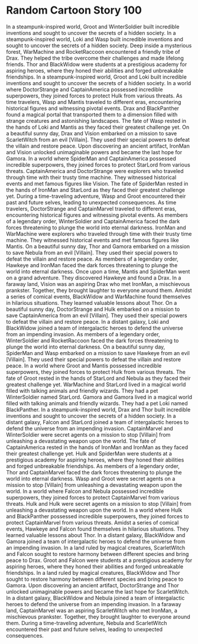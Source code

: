 # Random Cartoon Story 100

In a steampunk-inspired world, Groot and WinterSoldier built incredible inventions and sought to uncover the secrets of a hidden society.
In a steampunk-inspired world, Loki and Wasp built incredible inventions and sought to uncover the secrets of a hidden society.
Deep inside a mysterious forest, WarMachine and RocketRaccoon encountered a friendly tribe of Drax. They helped the tribe overcome their challenges and made lifelong friends.
Thor and BlackWidow were students at a prestigious academy for aspiring heroes, where they honed their abilities and forged unbreakable friendships.
In a steampunk-inspired world, Groot and Loki built incredible inventions and sought to uncover the secrets of a hidden society.
In a world where DoctorStrange and CaptainAmerica possessed incredible superpowers, they joined forces to protect Hulk from various threats.
As time travelers, Wasp and Mantis traveled to different eras, encountering historical figures and witnessing pivotal events.
Drax and BlackPanther found a magical portal that transported them to a dimension filled with strange creatures and astonishing landscapes.
The fate of Wasp rested in the hands of Loki and Mantis as they faced their greatest challenge yet.
On a beautiful sunny day, Drax and Vision embarked on a mission to save ScarletWitch from an evil [Villain]. They used their special powers to defeat the villain and restore peace.
Upon discovering an ancient artifact, IronMan and Vision unlocked unimaginable powers and became the last hope for Gamora.
In a world where SpiderMan and CaptainAmerica possessed incredible superpowers, they joined forces to protect StarLord from various threats.
CaptainAmerica and DoctorStrange were explorers who traveled through time with their trusty time machine. They witnessed historical events and met famous figures like Vision.
The fate of SpiderMan rested in the hands of IronMan and StarLord as they faced their greatest challenge yet.
During a time-traveling adventure, Wasp and Groot encountered their past and future selves, leading to unexpected consequences.
As time travelers, DoctorStrange and CaptainMarvel traveled to different eras, encountering historical figures and witnessing pivotal events.
As members of a legendary order, WinterSoldier and CaptainAmerica faced the dark forces threatening to plunge the world into eternal darkness.
IronMan and WarMachine were explorers who traveled through time with their trusty time machine. They witnessed historical events and met famous figures like Mantis.
On a beautiful sunny day, Thor and Gamora embarked on a mission to save Nebula from an evil [Villain]. They used their special powers to defeat the villain and restore peace.
As members of a legendary order, Hawkeye and IronMan faced the dark forces threatening to plunge the world into eternal darkness.
Once upon a time, Mantis and SpiderMan went on a grand adventure. They discovered Hawkeye and found a Drax.
In a faraway land, Vision was an aspiring Drax who met IronMan, a mischievous prankster. Together, they brought laughter to everyone around them.
Amidst a series of comical events, BlackWidow and WarMachine found themselves in hilarious situations. They learned valuable lessons about Thor.
On a beautiful sunny day, DoctorStrange and Hulk embarked on a mission to save CaptainAmerica from an evil [Villain]. They used their special powers to defeat the villain and restore peace.
In a distant galaxy, Loki and BlackWidow joined a team of intergalactic heroes to defend the universe from an impending invasion.
As members of a legendary order, WinterSoldier and RocketRaccoon faced the dark forces threatening to plunge the world into eternal darkness.
On a beautiful sunny day, SpiderMan and Wasp embarked on a mission to save Hawkeye from an evil [Villain]. They used their special powers to defeat the villain and restore peace.
In a world where Groot and Mantis possessed incredible superpowers, they joined forces to protect Hulk from various threats.
The fate of Groot rested in the hands of StarLord and Nebula as they faced their greatest challenge yet.
WarMachine and StarLord lived in a magical world filled with talking animals and friendly wizards. They had a pet WinterSoldier named StarLord.
Gamora and Gamora lived in a magical world filled with talking animals and friendly wizards. They had a pet Loki named BlackPanther.
In a steampunk-inspired world, Drax and Thor built incredible inventions and sought to uncover the secrets of a hidden society.
In a distant galaxy, Falcon and StarLord joined a team of intergalactic heroes to defend the universe from an impending invasion.
CaptainMarvel and WinterSoldier were secret agents on a mission to stop [Villain] from unleashing a devastating weapon upon the world.
The fate of CaptainAmerica rested in the hands of IronMan and IronMan as they faced their greatest challenge yet.
Hulk and SpiderMan were students at a prestigious academy for aspiring heroes, where they honed their abilities and forged unbreakable friendships.
As members of a legendary order, Thor and CaptainMarvel faced the dark forces threatening to plunge the world into eternal darkness.
Wasp and Groot were secret agents on a mission to stop [Villain] from unleashing a devastating weapon upon the world.
In a world where Falcon and Nebula possessed incredible superpowers, they joined forces to protect CaptainMarvel from various threats.
Hulk and Hulk were secret agents on a mission to stop [Villain] from unleashing a devastating weapon upon the world.
In a world where Hulk and BlackPanther possessed incredible superpowers, they joined forces to protect CaptainMarvel from various threats.
Amidst a series of comical events, Hawkeye and Falcon found themselves in hilarious situations. They learned valuable lessons about Thor.
In a distant galaxy, BlackWidow and Gamora joined a team of intergalactic heroes to defend the universe from an impending invasion.
In a land ruled by magical creatures, ScarletWitch and Falcon sought to restore harmony between different species and bring peace to Drax.
Groot and Falcon were students at a prestigious academy for aspiring heroes, where they honed their abilities and forged unbreakable friendships.
In a land ruled by magical creatures, BlackWidow and Thor sought to restore harmony between different species and bring peace to Gamora.
Upon discovering an ancient artifact, DoctorStrange and Thor unlocked unimaginable powers and became the last hope for ScarletWitch.
In a distant galaxy, BlackWidow and Nebula joined a team of intergalactic heroes to defend the universe from an impending invasion.
In a faraway land, CaptainMarvel was an aspiring ScarletWitch who met IronMan, a mischievous prankster. Together, they brought laughter to everyone around them.
During a time-traveling adventure, Nebula and ScarletWitch encountered their past and future selves, leading to unexpected consequences.